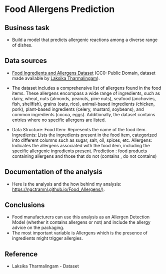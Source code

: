 # Food Allergens Prediction
## Business task
* Build a model that predicts allergenic reactions among a diverse range of dishes.

## Data sources
* [Food Ingredients and Allergens Dataset](https://www.kaggle.com/datasets/uom190346a/food-ingredients-and-allergens) (CC0: Public Domain, dataset made available by [Laksika Tharmalingam](https://www.kaggle.com/uom190346a)).
* The dataset includes a comprehensive list of allergens found in the food items. These allergens encompass a wide range of ingredients, such as dairy, wheat, nuts (almonds, peanuts, pine nuts), seafood (anchovies, fish, shellfish), grains (oats, rice), animal-based ingredients (chicken, pork), plant-based ingredients (celery, mustard, soybeans), and common ingredients (cocoa, eggs). Additionally, the dataset contains entries where no specific allergens are listed.
  
* Data Structure:
Food Item: Represents the name of the food item.
Ingredients: Lists the ingredients present in the food item, categorized into different columns such as sugar, salt, oil, spices, etc.
Allergens: Indicates the allergens associated with the food item, including the specific allergenic ingredients present.
Prediction : food products containing allergens and those that do not (contains , do not contains)

## Documentation of the analysis
* Here is the analysis and the how behind my analysis: <https://ngctramnl.github.io/Food_Allergens/)>.

## Conclusions
* Food manufacturers can use this analysis as an Allergen Detection Model (whether it contains allergens or not) and include the allergy advice on the packaging.
* The most important variable is Allergens which is the presence of ingredients might trigger allergies.

## Reference
* Laksika Tharmalingam - Dataset
